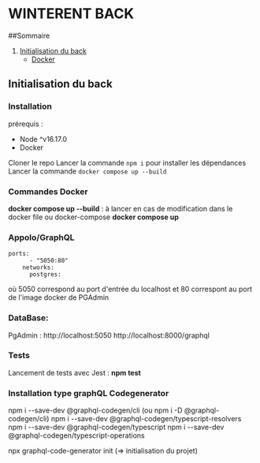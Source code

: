 # WINTERENT BACK

##Sommaire
1. [Initialisation du back](#initialisation-du-back)
    - [Docker](#Docker)

## Initialisation du back

### Installation
prérequis : 
- Node ^v16.17.0
- Docker

Cloner le repo
Lancer la commande `npm i` pour installer les dépendances
Lancer la commande `docker compose up --build`

### Commandes Docker
**docker compose up --build** : à lancer en cas de modification dans le docker file ou docker-compose 
**docker compose up**


### Appolo/GraphQL
```
ports:
      - "5050:80"
    networks:
      postgres:
```
où 5050 correspond au port d'entrée du localhost et 80 correspont au port de l'image docker de PGAdmin

### DataBase:
PgAdmin : http://localhost:5050
http://localhost:8000/graphql

### Tests
Lancement de tests avec Jest : **npm test**

### Installation type graphQL Codegenerator
npm i --save-dev @graphql-codegen/cli (ou npm i -D @graphql-codegen/cli)
npm i --save-dev @graphql-codegen/typescript-resolvers
npm i --save-dev @graphql-codegen/typescript
npm i --save-dev @graphql-codegen/typescript-operations

npx graphql-code-generator init (=> initialisation du projet)